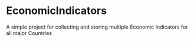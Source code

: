 # EconomicIndicators

A simple project for collecting and storing multiple Economic Indicators for all major Countries
